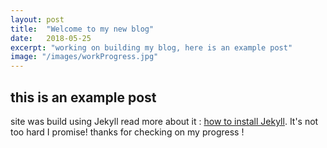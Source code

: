 ```yaml
---
layout: post
title:  "Welcome to my new blog"
date:   2018-05-25
excerpt: "working on building my blog, here is an example post"
image: "/images/workProgress.jpg"
---
```


## this is an example post
site was build using Jekyll read more about it : [how to install Jekyll](https://jekyllrb.com/). It's not too hard I promise!
thanks for checking on my progress !

